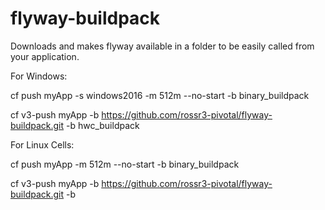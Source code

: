 # flyway-buildpack

Downloads and makes flyway available in a folder to be easily called from your application. 

For Windows:

cf push myApp -s windows2016 -m 512m --no-start -b binary_buildpack

cf v3-push myApp -b https://github.com/rossr3-pivotal/flyway-buildpack.git -b hwc_buildpack

For Linux Cells:

cf push myApp -m 512m --no-start -b binary_buildpack 

cf v3-push myApp -b https://github.com/rossr3-pivotal/flyway-buildpack.git -b <your buildpack>


